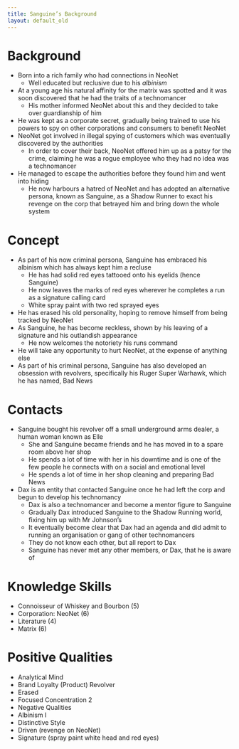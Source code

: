 ```yaml
---
title: Sanguine’s Background
layout: default_old
---
```


# Background

- Born into a rich family who had connections in NeoNet
	- Well educated but reclusive due to his *albinism*
- At a young age his natural affinity for the matrix was spotted and it was soon discovered that he had the traits of a technomancer
	- His mother informed NeoNet about this and they decided to take over guardianship of him
- He was kept as a corporate secret, gradually being trained to use his powers to spy on other corporations and consumers to benefit NeoNet
- NeoNet got involved in illegal spying of customers which was eventually discovered by the authorities
	- In order to cover their back, NeoNet offered him up as a patsy for the crime, claiming he was a rogue employee who they had no idea was a technomancer
- He managed to escape the authorities before they found him and went into hiding
	- He now harbours a hatred of NeoNet and has adopted an alternative persona, known as Sanguine, as a Shadow Runner to exact his revenge on the corp that betrayed him and bring down the whole system

# Concept

- As part of his now criminal persona, Sanguine has embraced his albinism which has always kept him a recluse
	- He has had solid red eyes tattooed onto his eyelids (hence Sanguine)
	- He now leaves the marks of red eyes wherever he completes a run as a signature calling card
	- White spray paint with two red sprayed eyes
- He has erased his old personality, hoping to remove himself from being tracked by NeoNet
- As Sanguine, he has become reckless, shown by his leaving of a signature and his outlandish appearance
	- He now welcomes the notoriety his runs command
- He will take any opportunity to hurt NeoNet, at the expense of anything else
- As part of his criminal persona, Sanguine has also developed an obsession with revolvers, specifically his Ruger Super Warhawk, which he has named, Bad News

# Contacts
- Sanguine bought his revolver off a small underground arms dealer, a human woman known as Elle
	- She and Sanguine became friends and he has moved in to a spare room above her shop
	- He spends a lot of time with her in his downtime and is one of the few people he connects with on a social and emotional level
	- He spends a lot of time in her shop cleaning and preparing Bad News
- Dax is an entity that contacted Sanguine once he had left the corp and begun to develop his technomancy
	- Dax is also a technomancer and become a mentor figure to Sanguine
	- Gradually Dax introduced Sanguine to the Shadow Running world, fixing him up with Mr Johnson’s
	- It eventually become clear that Dax had an agenda and did admit to running an organisation or gang of other technomancers
	- They do not know each other, but all report to Dax
	- Sanguine has never met any other members, or Dax, that he is aware of

# Knowledge Skills

- Connoisseur of Whiskey and Bourbon (5)
- Corporation: NeoNet (6)
- Literature (4)
- Matrix (6)

# Positive Qualities

- Analytical Mind
- Brand Loyalty (Product) Revolver
- Erased
- Focused Concentration 2
- Negative Qualities
- Albinism I
- Distinctive Style
- Driven (revenge on NeoNet)
- Signature (spray paint white head and red eyes)
